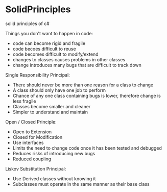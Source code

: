 # SolidPrinciples
solid principles of c#


Things you don't want to happen in code:
- code can become rigid and fragile
- code becoes difficult to reuse
- code becomes difficult to modify/extend
- changes to classes causes problems in other classes
- change introduces many bugs that are difficult to track down

Single Responsibility Principal:
- There should never be more than one reason for a class to change
- A class should only have one job to perform
- Chance of any one class containing bugs is lower, therefore change is less fragile
- Classes become smaller and cleaner
- Simpler to understand and maintain

Open / Closed Principle:
- Open to Extension
- Closed for Modification
- Use interfaces
- Limits the need to change code once it has been tested and debugged
- Reduces risks of introducing new bugs
- Reduced coupling

Liskov Substitution Principal:
- Use Derived classes without knowing it
- Subclasses must operate in the same manner as their base class

